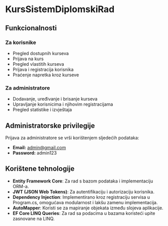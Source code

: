 # KursSistemDiplomskiRad

## Funkcionalnosti

### Za korisnike
- Pregled dostupnih kurseva
- Prijava na kurs
- Pregled vlastitih kurseva
- Prijava i registracija korisnika
- Praćenje napretka kroz kurseve

### Za administratore
- Dodavanje, uređivanje i brisanje kurseva
- Upravljanje korisnicima i njihovim registracijama
- Pregled statistike i izvještaja

## Administratorske privilegije

Prijava za administratore se vrši korištenjem sljedećih podataka:
- **Email:** admin@gmail.com
- **Password:** admin123

## Korištene tehnologije

- **Entity Framework Core**: Za rad s bazom podataka i implementaciju ORM-a.
- **JWT (JSON Web Tokens)**: Za autentifikaciju i autorizaciju korisnika.
- **Dependency Injection**: Implementirano kroz registraciju servisa u Program.cs, omogućava modularnost i lakšu zamenu implementacija.
- **AutoMapper**: Koristi se za mapiranje objekata između slojeva aplikacije.
- **EF Core LINQ Queries**: Za rad sa podacima u bazama koristeći upite zasnovane na LINQ.
